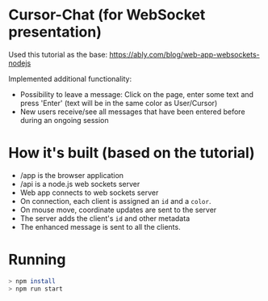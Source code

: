 # Cursor-Chat (for WebSocket presentation)

Used this tutorial as the base:
https://ably.com/blog/web-app-websockets-nodejs

Implemented additional functionality:
* Possibility to leave a message: Click on the page, enter some text and press 'Enter' (text will be in the same color as User/Cursor)
* New users receive/see all messages that have been entered before during an ongoing session


# How it's built (based on the tutorial)

* /app is the browser application
* /api is a node.js web sockets server
* Web app connects to web sockets server
* On connection, each client is assigned an `id` and a `color`.
* On mouse move, coordinate updates are sent to the server
* The server adds the client's `id` and other metadata
* The enhanced message is sent to all the clients.


# Running

```bash
> npm install
> npm run start
```
